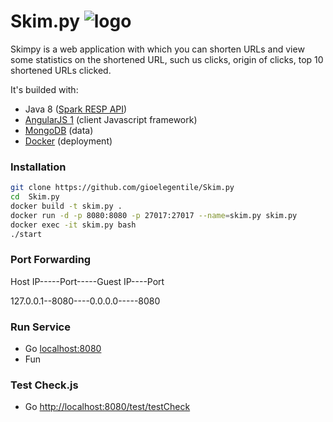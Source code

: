 # Skim.py ![logo](src/main/resources/public/logo.png)
Skimpy is a web application with which you can shorten URLs and view some statistics on the shortened URL, such us clicks, origin of clicks, top 10 shortened URLs clicked.

It's builded with:

- Java 8 ([Spark RESP API](http://sparkjava.com/)) 
- [AngularJS 1](https://angularjs.org/) (client Javascript framework)
- [MongoDB](https://www.mongodb.com) (data)
- [Docker](https://www.docker.com/) (deployment)


### Installation





```sh
git clone https://github.com/gioelegentile/Skim.py
cd  Skim.py
docker build -t skim.py . 
docker run -d -p 8080:8080 -p 27017:27017 --name=skim.py skim.py
docker exec -it skim.py bash
./start
```

### Port Forwarding
Host IP-----Port-----Guest IP----Port 
  
127.0.0.1--8080----0.0.0.0-----8080

### Run Service
* Go [localhost:8080](localhost:8080)
* Fun

### Test Check.js
* Go [http://localhost:8080/test/testCheck](http://localhost:8080/test/testCheck)
